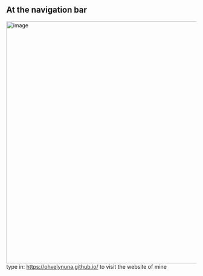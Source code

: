 ## At the navigation bar
<img width="640" alt="image" src="https://github.com/ohvelynuna/ohvelynuna.github.io/assets/132867898/9830037a-afc2-4467-98ea-d3c0e8e0019c">
<br>
type in: <a href="https://asoro-git.github.io/" target="_blank" rel="noopener noreferrer">https://ohvelynuna.github.io/</a>
to visit the website of mine
